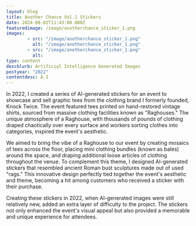 ```yaml
---
layout: blog
title: Another Chance Vol.1 Stickers
date: 2024-08-02T11:43:00.000Z
featuredimage: /image/anotherchance_sticker_1.png
images: 
        - src: "/image/anotherchance_sticker_1.png"
          alt: "/image/anotherchance_sticker_1.png"
        - src: "/image/anotherchance_sticker_1.png"
          alt:
type: content
descblurb: Artificial Intelligence Generated Images
postyear: "2022"
contentdesc: A.I
---
```

In 2022, I created a series of AI-generated stickers for an event to showcase and sell graphic tees from the clothing brand I formerly founded, Knock Twice. The event featured tees printed on hand-restored vintage shirts, sourced from massive clothing facilities known as "Raghouses." The unique atmosphere of a Raghouse, with thousands of pounds of clothing draped chaotically over every surface and workers sorting clothes into categories, inspired the event's aesthetic.

We aimed to bring the vibe of a Raghouse to our event by creating mosaics of tees across the floor, placing mini clothing bundles (known as bales) around the space, and draping additional loose articles of clothing throughout the venue. To complement this theme, I designed AI-generated stickers that resembled ancient Roman bust sculptures made out of used "rags." This innovative design perfectly tied together the event's aesthetic and theme, becoming a hit among customers who received a sticker with their purchase.

Creating these stickers in 2022, when AI-generated images were still relatively new, added an extra layer of difficulty to the project. The stickers not only enhanced the event's visual appeal but also provided a memorable and unique experience for attendees.
